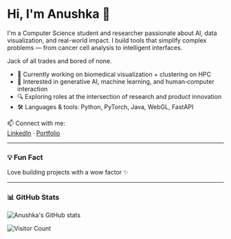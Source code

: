 # Hi, I'm Anushka 👋

I'm a Computer Science student and researcher passionate about AI, data visualization, and real-world impact. I build tools that simplify complex problems — from cancer cell analysis to intelligent interfaces.

Jack of all trades and bored of none.

- 🧪 Currently working on biomedical visualization + clustering on HPC  
- 🧠 Interested in generative AI, machine learning, and human‑computer interaction  
- 🔍 Exploring roles at the intersection of research and product innovation  
- 🛠️ Languages & tools: Python, PyTorch, Java, WebGL, FastAPI  

📫 Connect with me:  
[LinkedIn](https://www.linkedin.com/in/anushka-tawte/) · [Portfolio]([https://your-portfolio.com](https://surelyanushka.github.io/Portfolio/))

---

### 💡 Fun Fact

Love building projects with a wow factor ✨

---

### 📊 GitHub Stats

![Anushka's GitHub stats](https://github-readme-stats.vercel.app/api?username=surelyanushka&show_icons=true&theme=radical)

![Visitor Count](https://visitor-badge.laobi.icu/badge?page_id=your-github-username)

